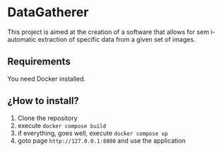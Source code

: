 # DataGatherer

This project is aimed at the creation of a software that allows for sem i-automatic extraction of specific data from a given set of images.

## Requirements

You need Docker installed.

## ¿How to install?

1. Clone the repository
2. execute `docker compose build`
3. if everything, goes well, execute `docker compose up`
4. goto page `http://127.0.0.1:8080` and use the application